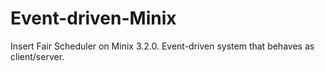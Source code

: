 # Event-driven-Minix
Insert Fair Scheduler on Minix 3.2.0.
Event-driven system that behaves as client/server.
